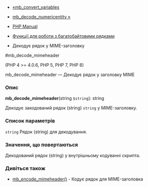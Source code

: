 - [«mb_convert_variables](function.mb-convert-variables.md)
- [mb_decode_numericentity »](function.mb-decode-numericentity.md)

- [PHP Manual](index.md)
- [Функції для роботи з багатобайтовими рядками](ref.mbstring.md)
- Декодує рядок у MIME-заголовку

#mb_decode_mimeheader

(PHP 4 \>= 4.0.6, PHP 5, PHP 7, PHP 8)

mb_decode_mimeheader — Декодує рядок у заголовку MIME

### Опис

**mb_decode_mimeheader**(string `$string`): string

Декодує закодований рядок (string) `string` у MIME-заголовку.

### Список параметрів

`string`
Рядок (string) для декодування.

### Значення, що повертаються

Декодований рядок (string) у внутрішньому кодуванні скрипта.

### Дивіться також

- [mb_encode_mimeheader()](function.mb-encode-mimeheader.md) -
Кодує рядок для MIME-заголовка
